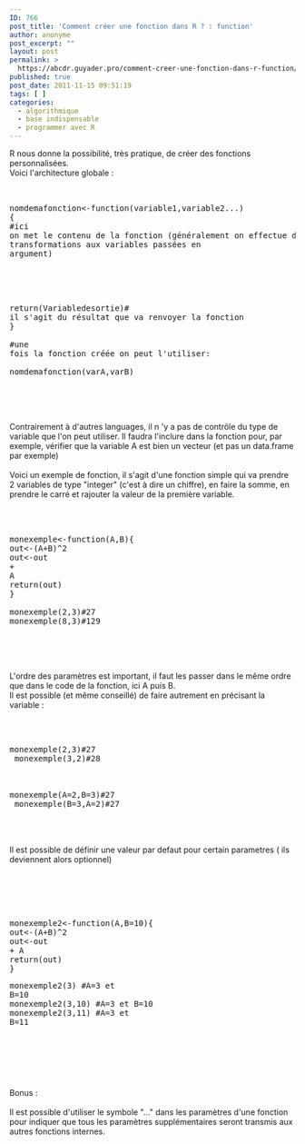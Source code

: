 ```yaml
---
ID: 766
post_title: 'Comment créer une fonction dans R ? : function'
author: anonyme
post_excerpt: ""
layout: post
permalink: >
  https://abcdr.guyader.pro/comment-creer-une-fonction-dans-r-function/
published: true
post_date: 2011-11-15 09:51:19
tags: [ ]
categories:
  - algorithmique
  - base indispensable
  - programmer avec R
---
```

R nous donne la possibilité, très pratique, de créer des fonctions personnalisées.<br />Voici l'architecture globale :  <pre lang='rsplus'><br /><br />nomdemafonction&lt;-function(variable1,variable2...)<br />{<br />#ici on met le contenu de la fonction (généralement on effectue des transformations aux variables passées en argument)<br /><br /><br /><br /><br /><br />return(Variabledesortie)# il s'agit du résultat que va renvoyer la fonction<br />}<br /><br />#une fois la fonction créée on peut l'utiliser:<br /> nomdemafonction(varA,varB)<br /><br /><br /></pre> <br /><br /> Contrairement à d'autres languages, il n 'y a pas de contrôle du type de variable que l'on peut utiliser. Il faudra l'inclure dans la fonction pour, par exemple, vérifier que la variable A est bien un vecteur (et pas un data.frame par exemple)<br /><br />Voici un exemple de fonction, il s'agit d'une fonction simple qui va prendre 2 variables de type "integer" (c'est à dire un chiffre), en faire la somme, en prendre le carré et rajouter la valeur de la première variable.<br /><br /> <pre lang='rsplus'><br /><br />monexemple&lt;-function(A,B){<br />out&lt;-(A+B)^2<br />out&lt;-out + A<br />return(out)<br />}<br /><br />monexemple(2,3)#27<br />monexemple(8,3)#129<br /><br /> </pre> <br /><br />L'ordre des paramètres est important, il faut les passer dans le même ordre que dans le code de la fonction, ici A puis B.<br />Il est possible (et même conseillé) de faire autrement en précisant la variable : <br /> <pre lang='rsplus'><br /><br /> monexemple(2,3)#27 <br /> monexemple(3,2)#28<br /><br /><br /> monexemple(A=2,B=3)#27<br /> monexemple(B=3,A=2)#27  <br /> </pre> <br /><br />Il est possible de définir une valeur par defaut pour certain parametres ( ils deviennent alors optionnel)<br /><br /><br /> <pre lang='rsplus'><br /><br /> monexemple2&lt;-function(A,B=10){<br />out&lt;-(A+B)^2<br />out&lt;-out + A<br />return(out)<br />}<br /><p>monexemple2(3) #A=3 et B=10<br />monexemple2(3,10) #A=3 et B=10<br />monexemple2(3,11) #A=3 et B=11</p><br /> </pre> <br /><br /><p></p>Bonus : <br /><br />Il est possible d'utiliser le symbole "..." dans les paramètres d'une fonction pour indiquer que tous les paramètres supplémentaires seront transmis aux autres fonctions internes.<br /><br /><br /><br />